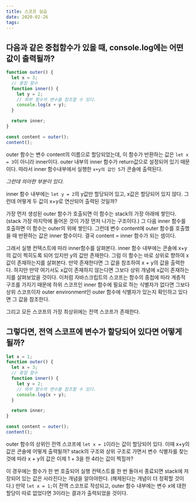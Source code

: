 ```yaml
---
title: 스코프 실습
date: 2020-02-26
tags:
---
```


## 다음과 같은 중첩함수가 있을 때, console.log에는 어떤 값이 출력될까?

```javascript
function outer() {
  let x = 3;
  // 중첩 함수
  function inner() {
    let y = 2;
    // 외부 함수의 변수를 참조할 수 있다.
    console.log(x + y);
  }

  return inner;
}

const content = outer();
content();
```

outer 함수는 변수 content의 이름으로 할당되었는데, 이 함수가 반환하는 값은 `let x = 3`이 아니라 inner이다. outer 내부의 inner 함수가 return값으로 설정되어 있기 때문이다. 따라서 inner 함수내부에서 실행한 `x+y의 값인 5`가 콘솔에 출력된다.

_그런데 의아한 부분이 있다._

inner 함수 내부에는 `let y = 2`의 y값만 할당되어 있고, x값은 할당되어 있지 않다. 그런데 어떻게 두 값이 x+y로 연산되어 출력된 것일까?

가장 먼저 생성된 outer 함수가 호출되면 이 함수는 stack의 가장 아래에 쌓인다. (stack 가장 마지막에 들어온 것이 가장 먼저 나가는 구조이다.)
그 다음 inner 함수를 호출하면 이 함수는 outer의 위에 쌓인다. 그런데 변수 content에 outer 함수를 호출했을 때 반환하는 값은 inner 함수이다. 결국 content = inner 함수가 되는 셈이다.

그래서 실행 컨텍스트에 따라 inner함수를 살펴본다. inner 함수 내부에는 콘솔에 x+y의 값이 찍히도록 되어 있지만 y의 값만 존재한다. 그럼 이 함수는 바로 상위로 향하여 x값이 존재하는지를 살펴본다. 만약 존재한다면 그 값을 참조하여 x + y의 값을 출력한다. 하지만 만약 여기서도 x값이 존재하지 않는다면 그보다 상위 개념에 x값이 존재하는지를 살펴보았을 것이다. 이처럼 자바스크립트의 스코프는 함수의 중첩에 따라 계층적 구조를 가지기 때문에 하위 스코프인 inner 함수에 필요로 하는 식별자가 없다면 그보다 상위 스코프이자 outer environment인 outer 함수에 식별자가 있는지 확인하고 있다면 그 값을 참조한다.

그리고 모든 스코프의 가장 최상위에는 전역 스코프가 존재한다.

## 그렇다면, 전역 스코프에 변수가 할당되어 있다면 어떻게 될까?

```javascript
let x = 1;
function outer() {
  let x = 3;
  // 중첩 함수
  function inner() {
    let y = 2;
    // 외부 함수의 변수를 참조할 수 있다.
    console.log(x + y);
  }

  return inner;
}

const content = outer();
content();
```

outer 함수의 상위인 전역 스코프에 `let x = 1`이라는 값이 할당되어 있다. 이때 x+y의 값은 콘솔에 어떻게 출력될까? stack의 구조와 상위 구조로 가면서 변수 식별자를 찾는 것에 따라 x + y의 값은 이제 1 + 3을 한 4라는 값이 찍힐까?

이 경우에는 함수가 한 번 호출되어 실행 컨텍스트를 한 번 돌아서 종료되면 stack에 저장되어 있는 값은 사라진다는 개념을 알아야한다. (해제된다는 개념이 더 정확할 것이다.) 만약 `let x = 1;`이 전역 스코프로 작성되고, outer 함수 내부에는 변수 x에 대한 할당이 따로 없었다면 3이라는 결과가 출력되었을 것이다.
